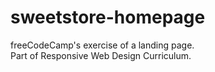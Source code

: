 # sweetstore-homepage
freeCodeCamp's exercise of a landing page.
<br>
Part of Responsive Web Design Curriculum.

